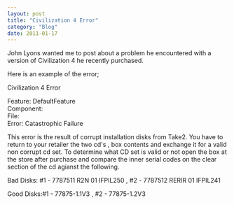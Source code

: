 ```yaml
---
layout: post
title: "Civilization 4 Error"
category: "Blog"
date: 2011-01-17
---
```



John Lyons wanted me to post about a problem he encountered with a version of Civilization 4 he recently purchased.

Here is an example of the error; 

<div class="code">Civilization 4 Error   

 Feature: DefaultFeature   
 Component:   
 File:   
 Error: Catastrophic Failure</div>
This error is the result of corrupt installation disks from Take2\. You have to return to your retailer the two cd's , box contents and exchange it for a valid non corrupt cd set. To determine what CD set is valid or not open the box at the store after purchase and compare the inner serial codes on the clear section of the cd agianst the following. 

Bad Disks: #1 - 7787511 R2N 01 IFPIL250 , #2 - 7787512 RERIR 01 IFPIL241 

Good Disks:#1 - 77875-1.1V3 , #2 - 77875-1.2V3
